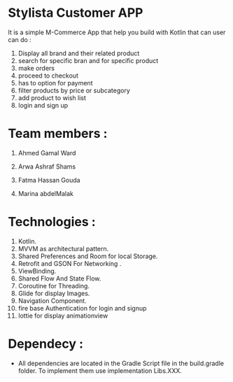 # Stylista Customer APP

It is a simple M-Commerce App that help you build with Kotlin that can user can do : 

  1) Display all brand and their related product 
  2) search for specific bran and for specific product 
  3) make orders
  4) proceed to checkout
  5) has to option for payment
  6) filter products by price or subcategory 
  7) add product to wish list
  8) login and sign up 
 
  
# Team members : 

 1) Ahmed Gamal Ward

 2) Arwa Ashraf Shams

 3) Fatma Hassan Gouda
 
 4) Marina abdelMalak 
 
 # Technologies :
 
 1) Kotlin. 
 2) MVVM as architectural pattern.
 3) Shared Preferences and Room for local Storage. 
 4) Retrofit and GSON For Networking . 
 5) ViewBinding. 
 6) Shared Flow And State Flow. 
 7) Coroutine for Threading.  
 8) Glide for display Images.
 9) Navigation Component.
 10) fire base Authentication for login and signup
 11) lottie for display animationview
   
  # Dependecy :
  - All dependencies are located in the Gradle Script file in the build.gradle folder. To implement them use implementation Libs.XXX.
 
           
